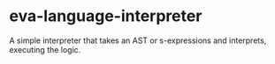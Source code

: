 # eva-language-interpreter

A simple interpreter that takes an AST or s-expressions and interprets, executing the logic.